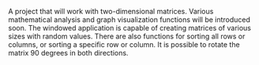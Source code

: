 A project that will work with two-dimensional matrices. Various mathematical analysis and graph visualization functions will be introduced soon. 
The windowed application is capable of creating matrices of various sizes with random values. There are also functions for sorting all rows or columns, or sorting a specific row or column.
It is possible to rotate the matrix 90 degrees in both directions.

